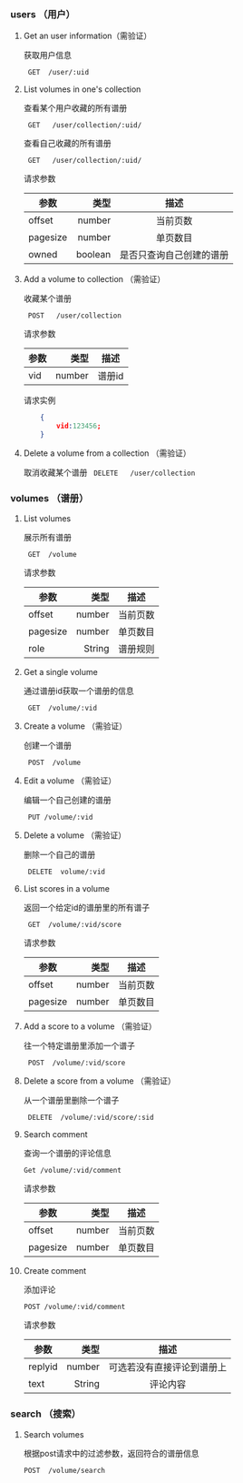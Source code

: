 ### users （用户）

1. Get an user information（需验证）

    获取用户信息

    ` GET  /user/:uid`



1. List volumes in one's collection

    查看某个用户收藏的所有谱册

    ` GET   /user/collection/:uid/`

    查看自己收藏的所有谱册

     ` GET   /user/collection/:uid/`

  
    请求参数

    | 参数        | 类型    |  描述    |
    | --------   | -----:  | :----:  |
    | offset     | number  |  当前页数 |
    | pagesize   | number  |  单页数目 |
    | owned      | boolean  |  是否只查询自己创建的谱册 |

    
    
 

    
2. Add a volume to collection （需验证）

    收藏某个谱册

    ` POST   /user/collection`

    请求参数

    | 参数        | 类型    |  描述  |
    | --------   | -----:  | :----: |
    | vid        | number  |  谱册id |
    
    请求实例

    ```json
        {
            vid:123456;
        }
    ```

3. Delete a volume from a collection （需验证）

    取消收藏某个谱册
    ` DELETE   /user/collection`

### volumes （谱册）

1. List volumes

    展示所有谱册

    ` GET  /volume`


    请求参数

    | 参数        | 类型    |  描述    |
    | --------   | -----:  | :----:  |
    | offset     | number  |  当前页数 |
    | pagesize   | number  |  单页数目 |
    | role       | String  |  谱册规则 |
    
 

<!-- 2. List volumes created by a user

    展示某个id的用户创建的所有的谱册的信息

    ` GET  /volume/user/:uid`

    **完成 有待分页** -->

2. Get a single volume

    通过谱册id获取一个谱册的信息

    ` GET  /volume/:vid`


3. Create a volume （需验证）

    创建一个谱册

    ` POST  /volume`

4. Edit a volume （需验证）

    编辑一个自己创建的谱册

    ` PUT /volume/:vid`

6. Delete a volume （需验证）

    删除一个自己的谱册

    ` DELETE  volume/:vid`

7.  List scores in a volume

    返回一个给定id的谱册里的所有谱子

    ` GET  /volume/:vid/score`


    请求参数

    | 参数        | 类型    |  描述    |
    | --------   | -----:  | :----:  |
    | offset     | number  |  当前页数 |
    | pagesize   | number  |  单页数目 |
 

8. Add a score to a volume （需验证）

    往一个特定谱册里添加一个谱子

    ` POST  /volume/:vid/score`

9. Delete a score from a volume （需验证）

    从一个谱册里删除一个谱子

    ` DELETE  /volume/:vid/score/:sid`


10. Search comment 

    查询一个谱册的评论信息

    `Get /volume/:vid/comment`

    请求参数

    | 参数        | 类型    |  描述    |
    | --------   | -----:  | :----:  |
    | offset     | number  |  当前页数 |
    | pagesize   | number  |  单页数目 |

11. Create comment

    添加评论

    `POST /volume/:vid/comment`

    请求参数

    | 参数        | 类型    |  描述    |
    | --------   | -----:  | :----:  |
    | replyid    | number  |  可选若没有直接评论到谱册上 |
    | text       | String  |  评论内容 |


<!-- ### collection（收藏的谱册）

1. List volumes in one's collection

    查看某个用户收藏的所有谱册（不传参数返回自己的收藏）

    ` GET   /collection/user`

    ` GET   /collection/user/:uid`

2. Add a volume to collection （需验证）

    收藏某个谱册

    ` POST   /collection/volume/:vid`

3. Delete a volume from a collection （需验证）

    取消收藏某个谱册

    ` DELETE  /collection/volume/:vid` -->





### search （搜索）

1.  Search volumes

    根据post请求中的过滤参数，返回符合的谱册信息

    `POST  /volume/search`
